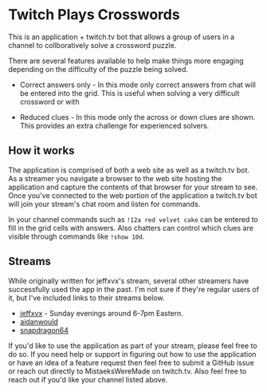 # Twitch Plays Crosswords

This is an application + twitch.tv bot that allows a group of users in a
channel to collboratively solve a crossword puzzle.

There are several features available to help make things more engaging
depending on the difficulty of the puzzle being solved.

* Correct answers only - In this mode only correct answers from chat will be
entered into the grid.  This is useful when solving a very difficult crossword
or with

* Reduced clues - In this mode only the across or down clues are shown.  This
provides an extra challenge for experienced solvers.


## How it works

The application is comprised of both a web site as well as a twitch.tv bot.
As a streamer you navigate a browser to the web site hosting the application
and capture the contents of that browser for your stream to see.  Once you've
connected to the web portion of the application a twitch.tv bot will join your
stream's chat room and listen for commands.

In your channel commands such as `!12a red velvet cake` can be entered to fill
in the grid cells with answers.  Also chatters can control which clues are
visible through commands like `!show 10d`.


## Streams

While originally written for jeffxvx's stream, several other streamers have
successfully used the app in the past.  I'm not sure if they're regular users
of it, but I've included links to their streams below.

* [jeffxvx](https://twitch.tv/jeffxvx) - Sunday evenings around 6-7pm Eastern.
* [aidanwould](https://twitch.tv/aidanwould)
* [snapdragon64](https://twitch.tv/snapdragon64)

If you'd like to use the application as part of your stream, please feel free to
do so.  If you need help or support in figuring out how to use the application
or have an idea of a feature request then feel free to submit a GitHub issue
or reach out directly to MistaeksWereMade on twitch.tv.  Also feel free to reach
out if you'd like your channel listed above.
